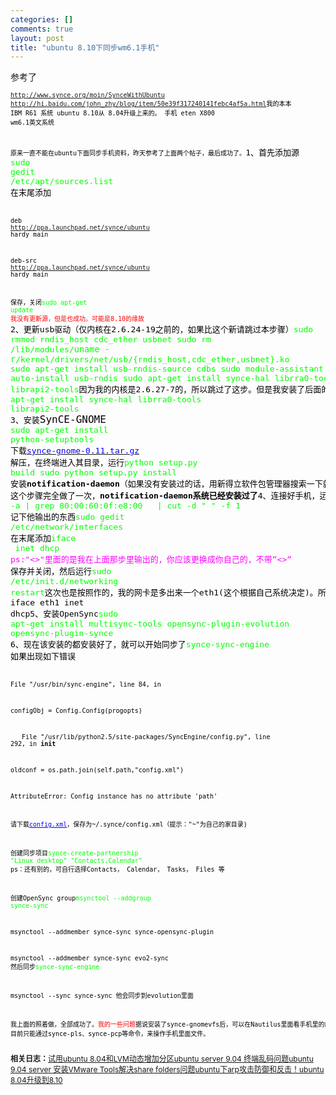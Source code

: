 ```yaml
--- 
categories: []
comments: true
layout: post
title: "ubuntu 8.10下同步wm6.1手机"
---
```

参考了<br><pre><span><span><span style="font-size:medium;"><span style="color:#ff00ff;"><span style="font-size:small;"><a href="http://www.synce.org/moin/SynceWithUbuntu" target="_blank">http://www.synce.org/moin/SynceWithUbuntu</a> http://hi.baidu.com/john_zhy/blog/item/50e39f317240141febc4af5a.html<span style="color:#000000;">我的本本 IBM R61
系统 ubuntu 8.10从 8.04升级上来的。
手机 eten X800 wm6.1英文系统

原来一直不能在ubuntu下面同步手机资料，昨天参考了上面两个帖子，最后成功了。</span></span></span></span></span></span><span style="font-size:medium;">1、首先添加源</span> <span style="font-size:medium;"><span style="color:#00ff00;">sudo gedit   /etc/apt/sources.list</span></span><span style="font-size:medium;"> 在末尾添加

deb <a href="http://ppa.launchpad.net/synce/ubuntu" target="_blank">http://ppa.launchpad.net/synce/ubuntu</a> hardy main

deb-src <a href="http://ppa.launchpad.net/synce/ubuntu" target="_blank">http://ppa.launchpad.net/synce/ubuntu</a> hardy main

保存，关闭<span style="color:#00ff00;">sudo apt-get update</span></span> <span style="color:#ff0000;">我没有更新源，但是也成功。可能是8.10的缘故</span> <span style="font-size:medium;">2、更新usb驱动（仅内核在2.6.24-19之前的，如果比这个新请跳过本步骤）<span style="color:#00ff00;">sudo rmmod rndis_host cdc_ether usbnet
sudo rm /lib/modules/`uname -r`/kernel/drivers/net/usb/{rndis_host,cdc_ether,usbnet}.ko
sudo apt-get install usb-rndis-source cdbs
sudo module-assistant auto-install usb-rndis
sudo apt-get install synce-hal librra0-tools librapi2-tools<span style="color:#000000;">因为我的内核是2.6.27-7的，所以跳过了这步。但是我安装了后面的软件包</span></span></span><span><span><span style="font-size:medium;"><span style="color:#00ff00;">sudo apt-get install synce-hal librra0-tools librapi2-tools</span></span></span></span> <span style="font-size:medium;">3、安装<span style="font-size:large;">SynCE-GNOME</span> <span style="color:#00ff00;">sudo apt-get install python-setuptools</span> 下载<a href="http://downloads.sourceforge.net/synce/synce-gnome-0.11.tar.gz" target="_blank"><span style="color:#0000ff;">synce-gnome-0.11.tar.gz</span></a> 解压，在终端进入其目录，运行<span style="color:#00ff00;">python setup.py build
sudo python setup.py install</span> 安装<strong>notification-daemon</strong>（如果没有安装过的话，用新得立软件包管理器搜索一下就可以了）
这个步骤完全做了一次，</span><span><span style="font-size:medium;"><strong>notification-daemon系统已经安装过了</strong></span></span><span style="font-size:medium;">4、连接好手机，运行<span style="color:#00ff00;">/sbin/ifconfig -a | grep 80:00:60:0f:e8:00   | cut -d " " -f 1</span> 记下他输出的东西<span style="color:#00ff00;">sudo gedit   /etc/network/interfaces</span> 在末尾添加<span style="color:#00ff00;">iface <span style="color:#ff00ff;"><rndis0></span> inet dhcp</span> <span style="color:#ff00ff;">ps:"<>"里面的是我在上面那步里输出的，你应该更换成你自己的，不带“<>“</span> 保存并关闭，然后运行<span style="color:#00ff00;">sudo /etc/init.d/networking restart<span style="color:#000000;">这次也是按照作的，我的网卡是多出来一个eth1(这个根据自己系统决定)。所以我在interfaces文件后面加入了
iface eth1 inet dhcp</span></span></span><span style="font-size:medium;">5、安装OpenSync<span style="color:#00ff00;">sudo apt-get install multisync-tools opensync-plugin-evolution opensync-plugin-synce</span> 6、现在该安装的都安装好了，就可以开始同步了<span style="color:#00ff00;">synce-sync-engine</span> 如果出现如下错误

File "/usr/bin/sync-engine", line 84, in <module>

 configObj = Config.Config(progopts)

   File "/usr/lib/python2.5/site-packages/SyncEngine/config.py", line 292, in __init__

 oldconf = os.path.join(self.path,"config.xml")

AttributeError: Config instance has no attribute 'path'

请下载<a href="http://synce.svn.sf.net/svnroot/synce/releases/0.11.1/sync-engine/config/config.xml" target="_blank"><span style="color:#0000ff;">config.xml</span></a>，保存为~/.synce/config.xml（提示："~"为自己的家目录)

创建同步项目<span style="color:#00ff00;">synce-create-partnership "Linux desktop" "Contacts,Calendar"</span> ps：还有别的，可自行选择Contacts， Calendar， Tasks， Files 等

创建OpenSync group<span style="color:#00ff00;">msynctool --addgroup synce-sync

msynctool --addmember synce-sync synce-opensync-plugin

msynctool --addmember synce-sync evo2-sync</span> 然后同步<span style="color:#00ff00;">synce-sync-engine

msynctool --sync synce-sync</span> 他会同步到evolution里面

我上面的照着做，全部成功了。<span style="color:#ff0000;">我的一些问题<span style="color:#000000;">据说安装了synce-gnomevfs后，可以在Nautilus里面看手机里的内容，但是我没有成功
目前只能通过synce-pls、synce-pcp等命令，来操作手机里面文件。</span></span></span></pre>
<div id="related_log" style="font-size:12px">
<b>相关日志：</b><a href="http://xinlogs.com/post/15">试用ubuntu 8.04和LVM动态增加分区</a><a href="http://xinlogs.com/post/9">ubuntu server 9.04 终端乱码问题</a><a href="http://xinlogs.com/post/8">ubuntu 9.04 server 安装VMware Tools解决share folders问题</a><a href="http://xinlogs.com/post/20">ubuntu下arp攻击防御和反击！</a><a href="http://xinlogs.com/post/19">ubuntu 8.04升级到8.10</a>
</div>
